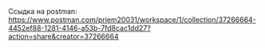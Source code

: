 Ссыдка на postman: https://www.postman.com/priem20031/workspace/1/collection/37266664-4452ef88-1281-4146-a53b-7fd8cac1dd27?action=share&creator=37266664
